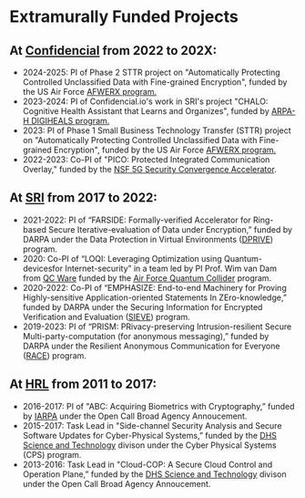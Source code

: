 
# Extramurally Funded Projects



## At [Confidencial](https://www.confidencial.io/) from 2022 to 202X:
* 2024-2025: PI of Phase 2 STTR project on "Automatically Protecting Controlled Unclassified Data with Fine-grained Encryption", funded by the US Air Force [AFWERX program.](https://afwerx.com/)
* 2023-2024: PI of Confidencial.io's work in SRI's project "CHALO: Cognitive Health Assistant that Learns and Organizes", funded by [ARPA-H DIGIHEALS program.](https://arpa-h.gov/research-and-funding/programs/digiheals/awardees) 
* 2023: PI of Phase 1 Small Business Technology Transfer (STTR)  project on "Automatically Protecting Controlled Unclassified Data with Fine-grained Encryption", funded by the US Air Force [AFWERX program.](https://afwerx.com/)
* 2022-2023: Co-PI of "PICO: Protected Integrated Communication Overlay," funded by the [NSF 5G Security Convergence Accelerator](https://beta.nsf.gov/funding/opportunities/nsf-convergence-accelerator-2022-joint-nsfdod-phases-1-and-2-track-g-securely).



## At [SRI](https://www.sri.com/) from 2017 to 2022:
* 2021-2022: PI of “FARSIDE: Formally-verified Accelerator for Ring-based Secure Iterative-evaluation of Data under Encryption,” funded by DARPA under the Data Protection in Virtual Environments ([DPRIVE](https://www.darpa.mil/news-events/2021-03-08)) program.
* 2020: Co-PI of “LOQI: Leveraging Optimization using Quantum-devicesfor Internet-security” in a team led by PI Prof. Wim van Dam from [QC Ware](https://qcware.com/team#team) funded by the [Air Force Quantum Collider](https://usafquantumcollider.com/) program.
* 2020-2022: Co-PI of “EMPHASIZE: End-to-end Machinery for Proving Highly-sensitive Application-oriented Statements In ZEro-knowledge,” funded by DARPA under  the Securing  Information  for  Encrypted  Verification and Evaluation ([SIEVE](https://www.darpa.mil/program/securing-information-for-encrypted-verification-and-evaluation)) program.
* 2019-2023: PI of “PRISM: PRivacy-preserving Intrusion-resilient Secure Multi-party-computation  (for  anonymous  messaging),”  funded  by  DARPA under the Resilient Anonymous Communication for Everyone ([RACE](https://www.darpa.mil/program/resilient-anonymous-communication-for-everyone)) program.



## At [HRL](https://www.hrl.com) from 2011 to 2017:
* 2016-2017: PI of "ABC: Acquiring Biometrics with Cryptography,” funded by [IARPA](https://www.iarpa.gov/) under the Open Call Broad Agency Annoucement.
* 2015-2017: Task Lead in "Side-channel Security Analysis and Secure Software Updates for Cyber-Physical Systems,” funded by the [DHS Science and Technology](https://www.dhs.gov/science-and-technology) divison under the Cyber Physical Systems (CPS) program.
* 2013-2016: Task Lead in "Cloud-COP: A Secure Cloud Control and Operation Plane,” funded by the [DHS Science and Technology](https://www.dhs.gov/science-and-technology) divison under the Open Call Broad Agency Annoucement.
